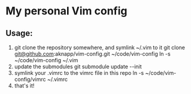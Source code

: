 My personal Vim config
======================

Usage:
-----

1. git clone the repository somewhere, and symlink ~/.vim to it
    git clone git@github.com:aknapp/vim-config.git ~/code/vim-config
    ln -s ~/code/vim-config ~/.vim
2. update the submodules
    git submodule update --init
3. symlink your .vimrc to the vimrc file in this repo
    ln -s ~/code/vim-config/vimrc ~/.vimrc
4. that's it!
